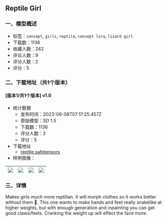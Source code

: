 ## Reptile Girl
### 一、模型概述

- 标签：`concept`, `girls`, `reptile`, `concept lora`, `lizard girl`
- 下载数：1136
- 收藏人数：242
- 评论人数：9
- 评分人数：2
- 评分：5

### 二、下载地址（共1个版本）

#### [版本1/共1个版本] v1.0

- 统计数据
  - 发布时间：2023-06-08T07:17:25.457Z
  - 原始模型：SD 1.5
  - 下载数：1136
  - 评分人数：2
  - 评分：5
- 下载地址
  - [reptile.safetensors](https://civitai.com/api/download/models/91565)
- 样例图像：

| <img src="https://image.civitai.com/xG1nkqKTMzGDvpLrqFT7WA/4ef286bd-d5c1-4c92-9039-7905679c9183/width=450/1069826.jpeg" /> | <img src="https://image.civitai.com/xG1nkqKTMzGDvpLrqFT7WA/06faead5-b87c-4a2d-832a-341724b36005/width=450/1069837.jpeg" /> | <img src="https://image.civitai.com/xG1nkqKTMzGDvpLrqFT7WA/2c90c0d8-e03d-4a44-ac27-626d2e5970da/width=450/1069839.jpeg" /> | <img src="https://image.civitai.com/xG1nkqKTMzGDvpLrqFT7WA/9b4df0f5-9feb-4fe8-a550-eb56f3b3a85d/width=450/1069840.jpeg" /> |
| ---- | ---- | ---- | ---- |


### 三、详情
<p>Makes girls much more reptilian. It will morph clothes so it works better without them 🤷. This one wants to make hands and feet really snakelike at higher weights, but with enough generation and inpainting you can get good claws/feets. Cranking the weight up will effect the face more.</p>